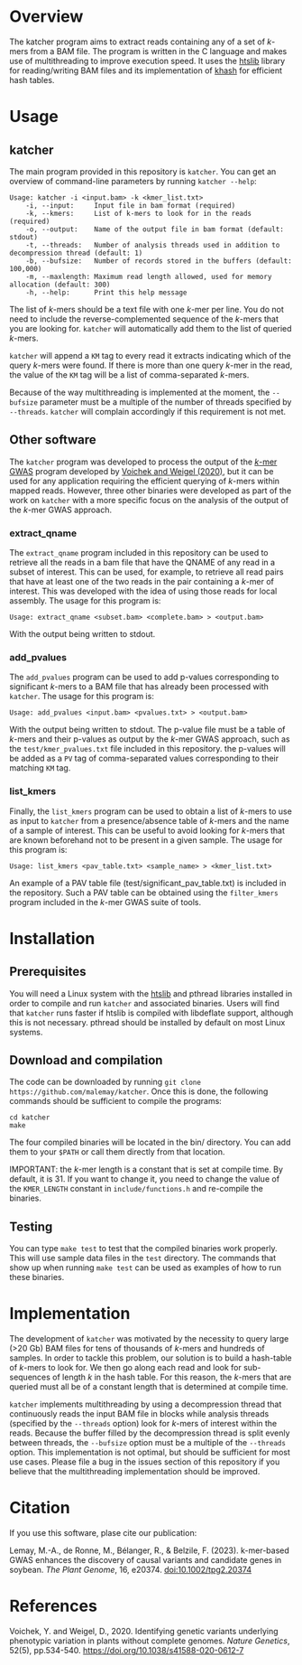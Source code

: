 # Overview

The katcher program aims to extract reads containing any of a set of *k*-mers
from a BAM file. The program is written in the C language and makes use of
multithreading to improve execution speed. It uses the
[htslib](https://github.com/samtools/htslib) library for reading/writing BAM
files and its implementation of
[khash](https://github.com/samtools/htslib/blob/develop/htslib/khash.h) for
efficient hash tables.

# Usage

## katcher

The main program provided in this repository is `katcher`. You can get an overview
of command-line parameters by running `katcher --help`:

	Usage: katcher -i <input.bam> -k <kmer_list.txt>
		-i, --input:     Input file in bam format (required)
		-k, --kmers:     List of k-mers to look for in the reads (required)
		-o, --output:    Name of the output file in bam format (default: stdout)
		-t, --threads:   Number of analysis threads used in addition to decompression thread (default: 1)
		-b, --bufsize:   Number of records stored in the buffers (default: 100,000)
		-m, --maxlength: Maximum read length allowed, used for memory allocation (default: 300)
		-h, --help:      Print this help message

The list of *k*-mers should be a text file with one *k*-mer per line. You do not need
to include the reverse-complemented sequence of the *k*-mers that you are looking for.
`katcher` will automatically add them to the list of queried *k*-mers.

`katcher` will append a `KM` tag to every read it extracts indicating which of the query
*k*-mers were found. If there is more than one query *k*-mer in the read, the value
of the `KM` tag will be a list of comma-separated *k*-mers.

Because of the way multithreading is implemented at the moment, the `--bufsize`
parameter must be a multiple of the number of threads specified by `--threads`. 
`katcher` will complain accordingly if this requirement is not met.

## Other software

The `katcher` program was developed to process the output of the
[*k*-mer GWAS](https://github.com/voichek/kmersGWAS) program developed by
[Voichek and Weigel (2020)](https://doi.org/10.1038/s41588-020-0612-7), but it can be used
for any application requiring the efficient querying of *k*-mers within mapped
reads.  However, three other binaries were developed as part of the work on `katcher`
with a more specific focus on the analysis of the output of the *k*-mer GWAS
approach.

### extract_qname

The `extract_qname` program included in this repository can be used to retrieve
all the reads in a bam file that have the QNAME of any read in a subset of interest.
This can be used, for example, to retrieve all read pairs that have at least one
of the two reads in the pair containing a *k*-mer of interest. This was developed
with the idea of using those reads for local assembly. The usage for this program is:

	Usage: extract_qname <subset.bam> <complete.bam> > <output.bam>

With the output being written to stdout.

### add_pvalues

The `add_pvalues` program can be used to add p-values corresponding to significant
*k*-mers to a BAM file that has already been processed with `katcher`. The usage
for this program is:

	Usage: add_pvalues <input.bam> <pvalues.txt> > <output.bam>

With the output being written to stdout. The p-value file must be a table
of *k*-mers and their p-values as output by the *k*-mer GWAS approach, such
as the `test/kmer_pvalues.txt` file included in this repository. the p-values
will be added as a `PV` tag of comma-separated values corresponding to their
matching `KM` tag.

### list_kmers

Finally, the `list_kmers` program can be used to obtain a list of *k*-mers to
use as input to `katcher` from a presence/absence table of *k*-mers and the
name of a sample of interest. This can be useful to avoid looking for *k*-mers
that are known beforehand not to be present in a given sample. The usage
for this program is:

	Usage: list_kmers <pav_table.txt> <sample_name> > <kmer_list.txt>

An example of a PAV table file (test/significant_pav_table.txt) is included in
the repository. Such a PAV table can be obtained using the `filter_kmers`
program included in the *k*-mer GWAS suite of tools.

# Installation

## Prerequisites

You will need a Linux system with the
[htslib](https://github.com/samtools/htslib) and pthread libraries installed in
order to compile and run `katcher` and associated binaries. Users will find
that `katcher` runs faster if htslib is compiled with libdeflate support,
although this is not necessary. pthread should be installed by default on most
Linux systems.

## Download and compilation

The code can be downloaded by running `git clone https://github.com/malemay/katcher`.
Once this is done, the following commands should be sufficient to compile the programs:

	cd katcher
	make

The four compiled binaries will be located in the bin/ directory. You can add them to
your `$PATH` or call them directly from that location.

IMPORTANT: the *k*-mer length is a constant that is set at compile time. By default, it is
31. If you want to change it, you need to change the value of the `KMER_LENGTH` constant
in `include/functions.h` and re-compile the binaries.

## Testing

You can type `make test` to test that the compiled binaries work properly. This
will use sample data files in the `test` directory. The commands that show up
when running `make test` can be used as examples of how to run these binaries.

# Implementation

The development of `katcher` was motivated by the necessity to query large (>20 Gb)
BAM files for tens of thousands of *k*-mers and hundreds of samples. In order to tackle
this problem, our solution is to build a hash-table of *k*-mers to look for. We then go
along each read and look for sub-sequences of length *k* in the hash table. For this reason,
the *k*-mers that are queried must all be of a constant length that is determined at
compile time.

`katcher` implements multithreading by using a decompression thread that continuously reads
the input BAM file in blocks while analysis threads (specified by the `--threads` option)
look for *k*-mers of interest within the reads. Because the buffer filled by the decompression
thread is split evenly between threads, the `--bufsize` option must be a multiple of the
`--threads` option. This implementation is not optimal, but should be sufficient for most use
cases. Please file a bug in the issues section of this repository if you believe that the
multithreading implementation should be improved.

# Citation

If you use this software, plase cite our publication:

Lemay, M.-A., de Ronne, M., Bélanger, R., & Belzile, F. (2023). k-mer-based GWAS enhances the discovery of causal variants and candidate genes in soybean. *The Plant Genome*, 16, e20374. [doi:10.1002/tpg2.20374](https://doi.org/10.1002/tpg2.20374)

# References

Voichek, Y. and Weigel, D., 2020. Identifying genetic variants underlying
phenotypic variation in plants without complete genomes. *Nature Genetics*,
52(5), pp.534-540. <https://doi.org/10.1038/s41588-020-0612-7>

